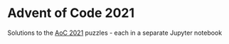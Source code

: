 # Advent of Code 2021

Solutions to the [AoC 2021](https://adventofcode.com) puzzles - each in a separate Jupyter notebook

